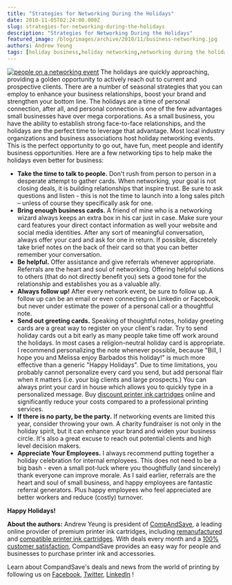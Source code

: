 ```yaml
---
title: "Strategies for Networking During the Holidays"
date: 2010-11-05T02:24:00.000Z
slug: strategies-for-networking-during-the-holidays
description: "Strategies for Networking During the Holidays"
featured_image: /blog/images/archive/2010/11/business-networking.jpg
authors: Andrew Yeung
tags: [holiday business,holiday networking,networking during the holidays,networking tops]
---
```


[![people on a networking event](/blog/images/business-networking.jpg)](/blog/images/business-networking.jpg)
The holidays are quickly approaching, providing a golden opportunity to actively reach out to current and prospective clients. There are a number of seasonal strategies that you can employ to enhance your business relationships, boost your brand and strengthen your bottom line. The holidays are a time of personal connection, after all, and personal connection is one of the few advantages small businesses have over mega corporations. As a small business, you have the ability to establish strong face-to-face relationships, and the holidays are the perfect time to leverage that advantage. Most local industry organizations and business associations host holiday networking events. This is the perfect opportunity to go out, have fun, meet people and identify business opportunities. Here are a few networking tips to help make the holidays even better for business:

* **Take the time to talk to people.** Don't rush from person to person in a desperate attempt to gather cards. When networking, your goal is not closing deals, it is building relationships that inspire trust. Be sure to ask questions and listen - this is not the time to launch into a long sales pitch – unless of course they specifically ask for one.
* **Bring enough business cards.** A friend of mine who is a networking wizard always keeps an extra box in his car just in case. Make sure your card features your direct contact information as well your website and social media identities. After any sort of meaningful conversation, always offer your card and ask for one in return. If possible, discretely take brief notes on the back of their card so that you can better remember your conversation.
* **Be helpful.** Offer assistance and give referrals whenever appropriate. Referrals are the heart and soul of networking. Offering helpful solutions to others (that do not directly benefit you) sets a good tone for the relationship and establishes you as a valuable ally.
* **Always follow up!** After every network event, be sure to follow up. A follow up can be an email or even connecting on Linkedin or Facebook, but never under estimate the power of a personal call or a thoughtful note.
* **Send out greeting cards.** Speaking of thoughtful notes, holiday greeting cards are a great way to register on your client's radar. Try to send holiday cards out a bit early as many people take time off work around the holidays. In most cases a religion-neutral holiday card is appropriate. I recommend personalizing the note whenever possible, because "Bill, I hope you and Melissa enjoy Barbados this holiday!" is much more effective than a generic "Happy Holidays". Due to time limitations, you probably cannot personalize every card you send, but add personal flair when it matters (i.e. your big clients and large prospects.) You can always print your card in house which allows you to quickly type in a personalized message. Buy [discount printer ink cartridges](https://www.compandsave.com/) online and significantly reduce your costs compared to a professional printing services.
* **If there is no party, be the party.** If networking events are limited this year, consider throwing your own. A charity fundraiser is not only in the holiday spirit, but it can enhance your brand and widen your business circle. It's also a great excuse to reach out potential clients and high level decision makers.
* **Appreciate Your Employees.** I always recommend putting together a holiday celebration for internal employees. This does not need to be a big bash - even a small pot-luck where you thoughtfully (and sincerely) thank everyone can improve morale. As I said earlier, referrals are the heart and soul of small business, and happy employees are fantastic referral generators. Plus happy employees who feel appreciated are better workers and reduce (costly) turnover.

**Happy Holidays!**


**About the authors:** Andrew Yeung is president of [CompAndSave](https://www.compandsave.com/), a leading online provider of premium printer ink cartridges, including [remanufactured](https://www.compandsave.com/help) and [compatible printer ink cartridges](https://www.compandsave.com/help). With deals every month and a [100% customer satisfaction](https://www.compandsave.com/help), CompandSave provides an easy way for people and businesses to purchase printer ink and accessories.

Learn about CompandSave's deals and news from the world of printing by following us on [Facebook](https://www.facebook.com/compandsave.ink), [Twitter](https://twitter.com/compandsave), [LinkedIn](https://www.linkedin.com) !